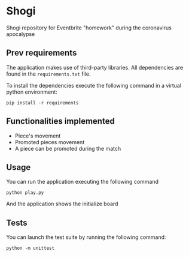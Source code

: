 # Shogi
Shogi repository for Eventbrite "homework" during the coronavirus apocalypse

## Prev requirements

The application makes use of third-party libraries. All dependencies are found in the `requirements.txt` file.

To install the dependencies execute the following command in a virtual python environment:

    pip install -r requirements

## Functionalities implemented
- Piece's movement
- Promoted pieces movement
- A piece can be promoted during the match

## Usage
You can run the application executing the following command

```
python play.py
```
And the application shows the initialize board

## Tests

You can launch the test suite by running the following command:

    python -m unittest